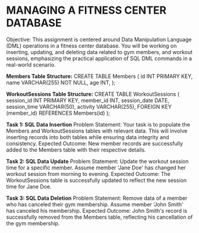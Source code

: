 # MANAGING A FITNESS CENTER DATABASE

Objective: This assignment is centered around Data Manipulation Language (DML) operations in a fitness center database. 
You will be working on inserting, updating, and deleting data related to gym members, and workout sessions, emphasizing the practical application of SQL DML commands in a real-world scenario.

**Members Table Structure:**
        CREATE TABLE Members (
            id INT PRIMARY KEY,
            name VARCHAR(255) NOT NULL,
            age INT,
        );

**WorkoutSessions Table Structure:**
        CREATE TABLE WorkoutSessions (
            session_id INT PRIMARY KEY,
            member_id INT,
            session_date DATE,
            session_time VARCHAR(50),
            activity VARCHAR(255),
            FOREIGN KEY (member_id) REFERENCES Members(id)
        );


**Task 1: SQL Data Insertion**
Problem Statement: Your task is to populate the Members and WorkoutSessions tables with relevant data. This will involve inserting records into both tables while ensuring data integrity and consistency.
Expected Outcome: New member records are successfully added to the Members table with their respective details.

**Task 2: SQL Data Update**
Problem Statement: Update the workout session time for a specific member. Assume member 'Jane Doe' has changed her workout session from morning to evening.
Expected Outcome: The WorkoutSessions table is successfully updated to reflect the new session time for Jane Doe.

**Task 3: SQL Data Deletion**
Problem Statement: Remove data of a member who has canceled their gym membership. Assume member 'John Smith' has canceled his membership.
Expected Outcome: John Smith's record is successfully removed from the Members table, reflecting his cancellation of the gym membership.
